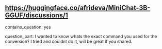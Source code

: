 ## https://huggingface.co/afrideva/MiniChat-3B-GGUF/discussions/1

contains_question: yes

question_part: I wanted to know whats the exact command you used for the conversion? I tried and couldnt do it, will be great if you shared.